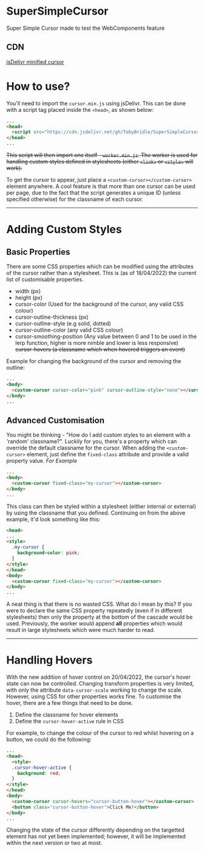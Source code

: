 # SuperSimpleCursor
Super Simple Cursor made to test the WebComponents feature

## CDN
[jsDelivr minified cursor](https://cdn.jsdelivr.net/gh/TobyBridle/SuperSimpleCursor@8ecf010a21b0bce6b3c42c32255b4f2f65a5f9a9/cursor.min.js)

# How to use?
You'll need to import the `cursor.min.js` using jsDelivr. This can be done with a script tag placed inside the `<head>`, as shown below:
```html
...
<head>
  <script src="https://cdn.jsdelivr.net/gh/TobyBridle/SuperSimpleCursor/cursor.min.js"></script>
</head>
...
```

~~This script will then import one itself - `worker.min.js`. The worker is used for handling custom styles defined
in stylesheets (either `<link>` or `<style>` will work).~~

To get the cursor to appear, just place a `<custom-cursor></custom-cursor>` element anywhere. A cool feature is
that more than one cursor can be used per page, due to the fact that the script generates a unique ID (unless specified otherwise)
for the classname of each cursor.

---

# Adding Custom Styles

## Basic Properties
There are some CSS properties which can be modified using the attributes of the cursor rather than a stylesheet. This is (as of 18/04/2022) the
current list of customisable properties.
- width (px)
- height (px)
- cursor-color (Used for the background of the cursor, any valid CSS colour)
- cursor-outline-thickness (px)
- cursor-outline-style (e.g solid, dotted)
- cursor-outline-color (any valid CSS colour)
- cursor-smoothing-position (Any value between 0 and 1 to be used in the lerp function, higher is more nimble and lower is less responsive)
~~cursor-hovers (a classname which when hovered triggers an event)~~

Example for changing the background of the cursor and removing the outline:
```html
...
<body>
  <custom-cursor cursor-color="pink" cursor-outline-style="none"></cursor>
</body>
...
```

## Advanced Customisation

You might be thinking - "How do I add custom styles to an element with a 'random' classname?".
Luckily for you, there's a property which can override the default classname for the cursor.
When adding the `<custom-cursor>` element, just define the `fixed-class` attribute and provide a valid property value.
*For Example*

```html
...
<body>
  <custom-cursor fixed-class="my-cursor"></custom-cursor>
</body>
...
```
  
This class can then be styled within a stylesheet (either internal or external) by using the classname that you defined.
Continuing on from the above example, it'd look something like this:
  
```html
<head>
...
<style>
  .my-cursor {
    background-color: pink;
  }
</style>
</head>
<body>
  <custom-cursor fixed-class="my-cursor"></custom-cursor>
</body>
...
```
  
A neat thing is that there is no wasted CSS. What do I mean by this? If you were to declare the same CSS property
repeatedly (even if in different stylesheets) then only the property at the bottom of the cascade would be used. Previously, the worker
would append **all** properties which would result in large stylesheets which were much harder to read.

---

# Handling Hovers
With the new addition of hover control on 20/04/2022, the cursor's hover state can now be controlled. Changing transform properties is very limited, with only the attribute `data-cursor-scale` working to change the scale. However, using CSS for other properties works fine. To customise the hover, there are a few things that need to be done.

1. Define the classname for hover elements
2. Define the `cursor-hover-active` rule in CSS

For example, to change the colour of the cursor to red whilst hovering on a button, we could do the following:

```html
...
<head>
  <style>
  .cursor-hover-active {
    background: red;
  }
</style>
</head>
<body>
  <custom-cursor cursor-hovers="cursor-button-hover"></custom-cursor>
  <button class="cursor-button-hover">Click Me!</button>
</body>
...
```

Changing the state of the cursor differently depending on the targetted element has not yet been implemented; however, it will be implemented
within the next version or two at most.

